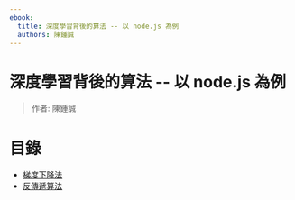 ```yaml
---
ebook:
  title: 深度學習背後的算法 -- 以 node.js 為例
  authors: 陳鍾誠
---
```


# 深度學習背後的算法 -- 以 node.js 為例

> 作者: 陳鍾誠

# 目錄

* [梯度下降法](gradient.md)
* [反傳遞算法](backprop.md)